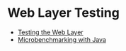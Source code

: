 # Web Layer Testing

- [Testing the Web Layer](https://spring.io/guides/gs/testing-web/)
- [Microbenchmarking with Java](https://www.baeldung.com/java-microbenchmark-harness)
